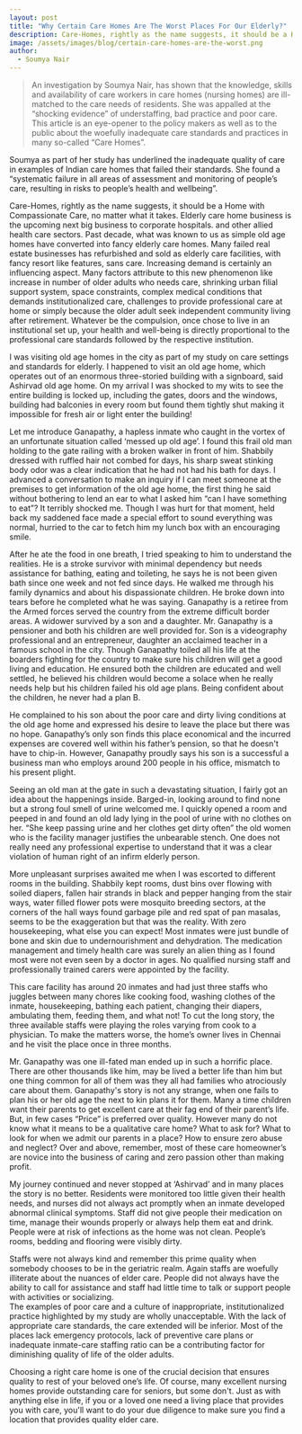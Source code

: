 ```yaml
---
layout: post
title: "Why Certain Care Homes Are The Worst Places For Our Elderly?"
description: Care-Homes, rightly as the name suggests, it should be a Home with Compassionate Care, no matter what it takes. Elderly care home business is the upcoming next big business to corporate hospitals.
image: /assets/images/blog/certain-care-homes-are-the-worst.png
author:
  - Soumya Nair
---
```


> An investigation by Soumya Nair, has shown that the knowledge, skills and availability of care workers in care homes (nursing homes) are ill-matched to the care needs of residents. She was appalled at the “shocking evidence” of understaffing, bad practice and poor care. This article is an eye-opener to the policy makers as well as to the public about the  woefully inadequate care standards and practices in many so-called “Care Homes”.

Soumya as part of her study has underlined the inadequate quality of care in examples of Indian care homes that failed their standards. She found a “systematic failure in all areas of assessment and monitoring of people’s care, resulting in risks to people’s health and wellbeing”. 
 
 
Care-Homes, rightly as the name suggests, it should be a Home with Compassionate Care, no matter what it takes. Elderly care home business is the upcoming next big business to corporate hospitals. and other allied  health care sectors. Past decade, what was known to us as simple old age homes have converted into fancy elderly care homes. Many failed real estate businesses has refurbished and sold as elderly care facilities, with fancy resort like features, sans care. Increasing demand is certainly an influencing aspect. Many factors attribute to this new phenomenon like increase in number of older adults who needs care, shrinking urban filial support system, space constraints, complex medical conditions that demands institutionalized care, challenges to provide professional care at home or simply because the older adult seek independent community living after retirement. Whatever be the compulsion, once chose to live in an institutional set up, your health and well-being is directly proportional to the professional care standards followed by the respective institution.  
 
I was visiting old age homes in the city as part of my study on care settings and standards for elderly. I happened to visit an old age home, which operates out of an enormous three-storied building with a signboard, said Ashirvad old age home.  On my arrival I was shocked to my wits to see the entire building is locked up, including the gates, doors and the windows, building had balconies in every room but found them tightly shut making it impossible for fresh air or light enter the building!  
 
Let me introduce Ganapathy, a hapless inmate who caught in the vortex of an unfortunate situation called ‘messed up old age’.  I found this frail old man holding to the gate railing with a broken walker in front of him. Shabbily dressed with ruffled hair not combed for days, his sharp sweat stinking body odor was a clear indication that he had not had his bath for days. I advanced a conversation to make an inquiry if I can meet someone at the premises to get information of the old age home, the first thing he said without bothering to lend an ear to what I asked him “can I have something to eat”? It terribly shocked me. Though I was hurt for that moment, held back my saddened face made a special effort to sound everything was normal, hurried to the car to fetch him my lunch box with an encouraging smile.  
 
After he ate the food in one breath, I tried speaking to him to understand the realities. He is a stroke survivor with minimal dependency but needs assistance for bathing, eating and toileting, he says he is not been given bath since one week and not fed since days. He walked me through his family dynamics and about his dispassionate children. He broke down into tears before he completed what he was saying. Ganapathy is a retiree from the Armed forces served the country from the extreme difficult border areas. A widower survived by a son and a daughter. Mr. Ganapathy is a pensioner and both his children are well provided for. Son is a videography professional and an entrepreneur, daughter an acclaimed teacher in a famous school in the city. Though Ganapathy toiled all his life at the boarders fighting for the country to make sure his children will get a good living and education. He ensured both the children are educated and well settled, he believed his children would become a solace when he really needs help but his children failed his old age plans. Being confident about the children, he never had a plan B. 
 
He complained to his son about the poor care and dirty living conditions at the old age home and expressed his desire to leave the place but there was no hope. Ganapathy’s only son finds this place economical and the incurred expenses are covered well within his father’s pension, so that he doesn't have to chip-in. However, Ganapathy proudly says his son is a  successful a business man who employs around 200 people in his office, mismatch to his present plight.  
 
Seeing an old man at the gate in such a devastating situation, I fairly got an idea about the happenings inside. Barged-in, looking around to find none but a strong foul smell of urine welcomed me. I quickly opened a room and peeped in and found an old lady lying in the pool of urine with no clothes on her. “She keep passing urine and her clothes get dirty often” the old women who is the facility manager justifies the unbearable stench. One does not really need any professional expertise to understand that it was a clear violation of human right of an infirm elderly person.  
 
More unpleasant surprises awaited me when I was escorted to different rooms in the building. Shabbily kept rooms, dust bins over flowing with soiled diapers, fallen hair strands in black and pepper hanging from the stair ways, water filled flower pots were mosquito breeding sectors, at the corners of the hall ways found garbage pile and red spat of pan masalas, seems to be the exaggeration but that was the reality. With zero housekeeping, what else you can expect! Most inmates were just bundle of bone and skin due to undernourishment and dehydration. The medication management and timely health care was surely an alien thing as I found most were not even seen by a doctor in ages.  No qualified nursing staff and professionally trained carers were appointed by the facility. 
 
This care facility has around 20 inmates and had just three staffs who juggles between many chores like cooking food, washing clothes of the inmate, housekeeping, bathing each patient, changing their diapers, ambulating them, feeding them, and what not!  To cut the long story, the three available staffs were playing the roles varying from cook to a physician. To make the matters worse, the home’s owner lives in Chennai and he visit the place once in three months. 
 
Mr. Ganapathy was one ill-fated man ended up in such a horrific place. There are other thousands like him, may be lived a better life than him but one thing common for all of them was they all had families who atrociously care about them. Ganapathy's story is not any strange, when one fails to plan his or her old age the next to kin plans it for them. Many a time children want their parents to get excellent care at their fag end of their parent’s life. But, in few cases “Price” is preferred over quality. However many do not know what it means to be a qualitative care home? What to ask for? What to look for when we admit our parents in a place? How to ensure zero abuse and neglect? Over and above, remember, most of these care homeowner’s are novice into the business of caring and zero passion other than making profit.  
 
My journey continued and never stopped at ‘Ashirvad’ and in many places the story is no better. Residents were monitored too little given their health needs, and nurses did not always act promptly when an inmate developed abnormal clinical symptoms. Staff did not give people their medication on time, manage their wounds properly or always help them eat and drink. People were at risk of infections as the home was not clean. People’s rooms, bedding and flooring were visibly dirty. 
 
 
 
Staffs were not always kind and remember this prime quality when somebody chooses to be in the geriatric realm. Again staffs are woefully illiterate about the nuances of elder care. People did not always have the ability to call for assistance and staff had little time to talk or support people with activities or socializing.   
The examples of poor care and a culture of inappropriate, institutionalized practice highlighted by my study are wholly unacceptable.  With the lack of appropriate care standards, the care extended will be inferior. Most of the places lack emergency protocols, lack of preventive care plans or inadequate inmate-care staffing ratio can be a contributing factor for diminishing quality of life of the older adults.  
 
Choosing a right care home is one of the crucial decision that ensures quality to rest of your beloved one’s life. Of course, many excellent nursing homes provide outstanding care for seniors, but some don't. Just as with anything else in life, if you or a loved one need a living place that provides you with care, you'll want to do your due diligence to make sure you find a location that provides quality elder care.  
 
 
 
